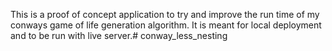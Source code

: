 This is a proof of concept application to try and improve the run time of my conways game of life generation algorithm. It is meant for local deployment and to be run with live server.# conway_less_nesting
